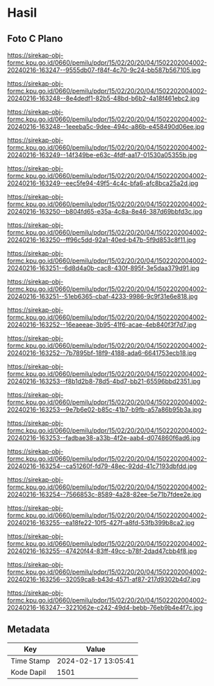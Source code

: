 # Hasil

## Foto C Plano

https://sirekap-obj-formc.kpu.go.id/0660/pemilu/pdpr/15/02/20/20/04/1502202004002-20240216-163247--9555db07-f84f-4c70-9c24-bb587b567105.jpg

https://sirekap-obj-formc.kpu.go.id/0660/pemilu/pdpr/15/02/20/20/04/1502202004002-20240216-163248--8e4dedf1-82b5-48bd-b6b2-4a18f461ebc2.jpg

https://sirekap-obj-formc.kpu.go.id/0660/pemilu/pdpr/15/02/20/20/04/1502202004002-20240216-163248--1eeeba5c-9dee-494c-a86b-e458490d06ee.jpg

https://sirekap-obj-formc.kpu.go.id/0660/pemilu/pdpr/15/02/20/20/04/1502202004002-20240216-163249--14f349be-e63c-4fdf-aa17-01530a05355b.jpg

https://sirekap-obj-formc.kpu.go.id/0660/pemilu/pdpr/15/02/20/20/04/1502202004002-20240216-163249--eec5fe94-49f5-4c4c-bfa6-afc8bca25a2d.jpg

https://sirekap-obj-formc.kpu.go.id/0660/pemilu/pdpr/15/02/20/20/04/1502202004002-20240216-163250--b804fd65-e35a-4c8a-8e46-387d69bbfd3c.jpg

https://sirekap-obj-formc.kpu.go.id/0660/pemilu/pdpr/15/02/20/20/04/1502202004002-20240216-163250--ff96c5dd-92a1-40ed-b47b-5f9d853c8f11.jpg

https://sirekap-obj-formc.kpu.go.id/0660/pemilu/pdpr/15/02/20/20/04/1502202004002-20240216-163251--6d8d4a0b-cac8-430f-895f-3e5daa379d91.jpg

https://sirekap-obj-formc.kpu.go.id/0660/pemilu/pdpr/15/02/20/20/04/1502202004002-20240216-163251--51eb6365-cbaf-4233-9986-9c9f31e6e818.jpg

https://sirekap-obj-formc.kpu.go.id/0660/pemilu/pdpr/15/02/20/20/04/1502202004002-20240216-163252--16eaeeae-3b95-41f6-acae-4eb840f3f7d7.jpg

https://sirekap-obj-formc.kpu.go.id/0660/pemilu/pdpr/15/02/20/20/04/1502202004002-20240216-163252--7b7895bf-18f9-4188-ada6-6641753ecb18.jpg

https://sirekap-obj-formc.kpu.go.id/0660/pemilu/pdpr/15/02/20/20/04/1502202004002-20240216-163253--f8b1d2b8-78d5-4bd7-bb21-65596bbd2351.jpg

https://sirekap-obj-formc.kpu.go.id/0660/pemilu/pdpr/15/02/20/20/04/1502202004002-20240216-163253--9e7b6e02-b85c-41b7-b9fb-a57a86b95b3a.jpg

https://sirekap-obj-formc.kpu.go.id/0660/pemilu/pdpr/15/02/20/20/04/1502202004002-20240216-163253--fadbae38-a33b-4f2e-aab4-d074860f6ad6.jpg

https://sirekap-obj-formc.kpu.go.id/0660/pemilu/pdpr/15/02/20/20/04/1502202004002-20240216-163254--ca51260f-fd79-48ec-92dd-41c7193dbfdd.jpg

https://sirekap-obj-formc.kpu.go.id/0660/pemilu/pdpr/15/02/20/20/04/1502202004002-20240216-163254--7566853c-8589-4a28-82ee-5e71b7fdee2e.jpg

https://sirekap-obj-formc.kpu.go.id/0660/pemilu/pdpr/15/02/20/20/04/1502202004002-20240216-163255--ea18fe22-10f5-427f-a8fd-53fb399b8ca2.jpg

https://sirekap-obj-formc.kpu.go.id/0660/pemilu/pdpr/15/02/20/20/04/1502202004002-20240216-163255--47420f44-83ff-49cc-b78f-2dad47cbb4f8.jpg

https://sirekap-obj-formc.kpu.go.id/0660/pemilu/pdpr/15/02/20/20/04/1502202004002-20240216-163256--32059ca8-b43d-4571-af87-217d9302b4d7.jpg

https://sirekap-obj-formc.kpu.go.id/0660/pemilu/pdpr/15/02/20/20/04/1502202004002-20240216-163247--3221062e-c242-49d4-bebb-76eb9b4e4f7c.jpg


## Metadata

| Key        | Value               |
| ---------- | ------------------- |
| Time Stamp | 2024-02-17 13:05:41 |
| Kode Dapil | 1501                |



